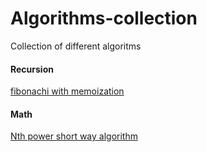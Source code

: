 # Algorithms-collection
Collection of different algoritms

#### Recursion
[fibonachi with memoization](https://github.com/AndreyKamenskiy/Algorithms-collection/blob/master/fibonachi-memoization.java)


#### Math
[Nth power short way algorithm](https://github.com/AndreyKamenskiy/Algorithms-collection/blob/master/NthPower.java)
